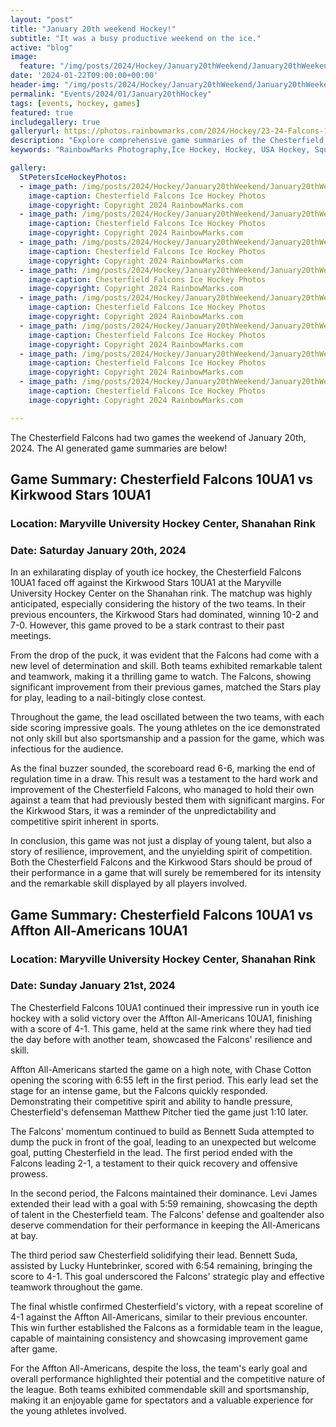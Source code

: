 ```yaml
---
layout: "post"
title: "January 20th weekend Hockey!"
subtitle: "It was a busy productive weekend on the ice."
active: "blog"
image:
  feature: "/img/posts/2024/Hockey/January20thWeekend/January20thWeekend-1.jpg"
date: '2024-01-22T09:00:00+00:00'
header-img: "/img/posts/2024/Hockey/January20thWeekend/January20thWeekend-1.jpg"
permalink: "Events/2024/01/January20thHockey"
tags: [events, hockey, games]
featured: true
includegallery: true
galleryurl: https://photos.rainbowmarks.com/2024/Hockey/23-24-Falcons-10U-A1
description: "Explore comprehensive game summaries of the Chesterfield Falcons 10UA1's exciting weekend at the Maryville University Hockey Center. Discover how they tied 6-6 with the Kirkwood Stars in a dramatic improvement from past matchups, and read about their strategic 4-1 victory over the Affton All-Americans, showcasing resilience and skill in youth ice hockey"
keywords: "RainbowMarks Photography,Ice Hockey, Hockey, USA Hockey, Squirts, Mites, Tournament, Detroit, St. Louis "

gallery:
  StPetersIceHockeyPhotos:
  - image_path: /img/posts/2024/Hockey/January20thWeekend/January20thWeekend-1.jpg
    image-caption: Chesterfield Falcons Ice Hockey Photos
    image-copyright: Copyright 2024 RainbowMarks.com
  - image_path: /img/posts/2024/Hockey/January20thWeekend/January20thWeekend-2.jpg
    image-caption: Chesterfield Falcons Ice Hockey Photos
    image-copyright: Copyright 2024 RainbowMarks.com
  - image_path: /img/posts/2024/Hockey/January20thWeekend/January20thWeekend-3.jpg
    image-caption: Chesterfield Falcons Ice Hockey Photos
    image-copyright: Copyright 2024 RainbowMarks.com
  - image_path: /img/posts/2024/Hockey/January20thWeekend/January20thWeekend-4.jpg
    image-caption: Chesterfield Falcons Ice Hockey Photos
    image-copyright: Copyright 2024 RainbowMarks.com
  - image_path: /img/posts/2024/Hockey/January20thWeekend/January20thWeekend-5.jpg
    image-caption: Chesterfield Falcons Ice Hockey Photos
    image-copyright: Copyright 2024 RainbowMarks.com
  - image_path: /img/posts/2024/Hockey/January20thWeekend/January20thWeekend-6.jpg
    image-caption: Chesterfield Falcons Ice Hockey Photos
    image-copyright: Copyright 2024 RainbowMarks.com
  - image_path: /img/posts/2024/Hockey/January20thWeekend/January20thWeekend-7.jpg
    image-caption: Chesterfield Falcons Ice Hockey Photos
    image-copyright: Copyright 2024 RainbowMarks.com
  - image_path: /img/posts/2024/Hockey/January20thWeekend/January20thWeekend-8.jpg
    image-caption: Chesterfield Falcons Ice Hockey Photos
    image-copyright: Copyright 2024 RainbowMarks.com

---
```

The Chesterfield Falcons had two games the weekend of January 20th, 2024. The AI generated game summaries are below!

## Game Summary: Chesterfield Falcons 10UA1 vs Kirkwood Stars 10UA1

### Location: Maryville University Hockey Center, Shanahan Rink
### Date: Saturday January 20th, 2024

In an exhilarating display of youth ice hockey, the Chesterfield Falcons 10UA1 faced off against the Kirkwood Stars 10UA1 at the Maryville University Hockey Center on the Shanahan rink. The matchup was highly anticipated, especially considering the history of the two teams. In their previous encounters, the Kirkwood Stars had dominated, winning 10-2 and 7-0. However, this game proved to be a stark contrast to their past meetings.

From the drop of the puck, it was evident that the Falcons had come with a new level of determination and skill. Both teams exhibited remarkable talent and teamwork, making it a thrilling game to watch. The Falcons, showing significant improvement from their previous games, matched the Stars play for play, leading to a nail-bitingly close contest.

Throughout the game, the lead oscillated between the two teams, with each side scoring impressive goals. The young athletes on the ice demonstrated not only skill but also sportsmanship and a passion for the game, which was infectious for the audience.

As the final buzzer sounded, the scoreboard read 6-6, marking the end of regulation time in a draw. This result was a testament to the hard work and improvement of the Chesterfield Falcons, who managed to hold their own against a team that had previously bested them with significant margins. For the Kirkwood Stars, it was a reminder of the unpredictability and competitive spirit inherent in sports.

In conclusion, this game was not just a display of young talent, but also a story of resilience, improvement, and the unyielding spirit of competition. Both the Chesterfield Falcons and the Kirkwood Stars should be proud of their performance in a game that will surely be remembered for its intensity and the remarkable skill displayed by all players involved.

## Game Summary: Chesterfield Falcons 10UA1 vs Affton All-Americans 10UA1

### Location: Maryville University Hockey Center, Shanahan Rink
### Date: Sunday January 21st, 2024

The Chesterfield Falcons 10UA1 continued their impressive run in youth ice hockey with a solid victory over the Affton All-Americans 10UA1, finishing with a score of 4-1. This game, held at the same rink where they had tied the day before with another team, showcased the Falcons' resilience and skill.

Affton All-Americans started the game on a high note, with Chase Cotton opening the scoring with 6:55 left in the first period. This early lead set the stage for an intense game, but the Falcons quickly responded. Demonstrating their competitive spirit and ability to handle pressure, Chesterfield's defenseman Matthew Pitcher tied the game just 1:10 later.

The Falcons' momentum continued to build as Bennett Suda attempted to dump the puck in front of the goal, leading to an unexpected but welcome goal, putting Chesterfield in the lead. The first period ended with the Falcons leading 2-1, a testament to their quick recovery and offensive prowess.

In the second period, the Falcons maintained their dominance. Levi James extended their lead with a goal with 5:59 remaining, showcasing the depth of talent in the Chesterfield team. The Falcons' defense and goaltender also deserve commendation for their performance in keeping the All-Americans at bay.

The third period saw Chesterfield solidifying their lead. Bennett Suda, assisted by Lucky Huntebrinker, scored with 6:54 remaining, bringing the score to 4-1. This goal underscored the Falcons' strategic play and effective teamwork throughout the game.

The final whistle confirmed Chesterfield's victory, with a repeat scoreline of 4-1 against the Affton All-Americans, similar to their previous encounter. This win further established the Falcons as a formidable team in the league, capable of maintaining consistency and showcasing improvement game after game.

For the Affton All-Americans, despite the loss, the team's early goal and overall performance highlighted their potential and the competitive nature of the league. Both teams exhibited commendable skill and sportsmanship, making it an enjoyable game for spectators and a valuable experience for the young athletes involved.
